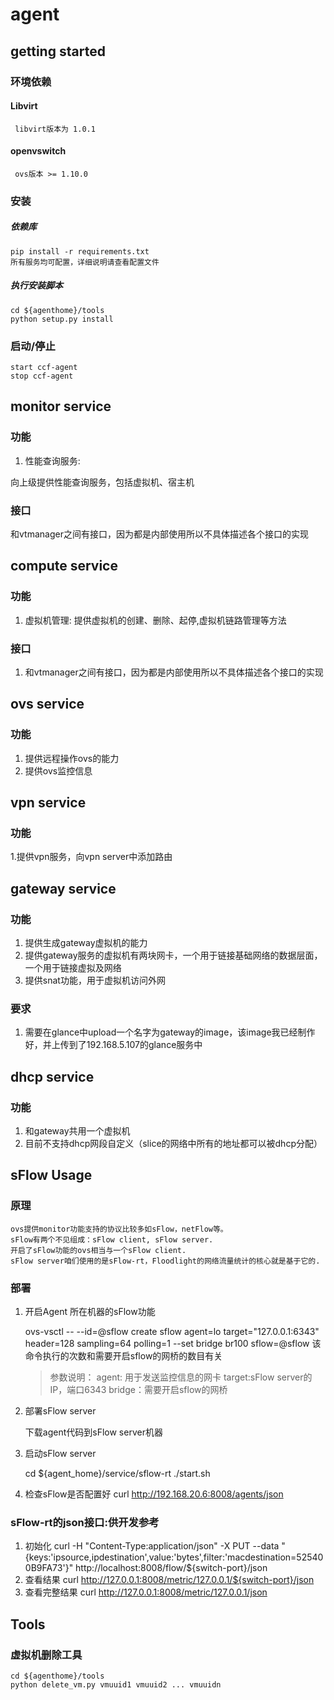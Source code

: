 agent
=====
getting started
---------------
### 环境依赖
#### Libvirt
     libvirt版本为 1.0.1
#### openvswitch
     ovs版本 >= 1.10.0

### 安装
##### 依赖库
    pip install -r requirements.txt
    所有服务均可配置，详细说明请查看配置文件
##### 执行安装脚本
    cd ${agenthome}/tools
    python setup.py install

### 启动/停止
    start ccf-agent
    stop ccf-agent

monitor service
---------------
### 功能
  1. 性能查询服务:
  
  向上级提供性能查询服务，包括虚拟机、宿主机

### 接口
  和vtmanager之间有接口，因为都是内部使用所以不具体描述各个接口的实现

compute service
---------------
### 功能
  1. 虚拟机管理:
  提供虚拟机的创建、删除、起停,虚拟机链路管理等方法

### 接口
  1. 和vtmanager之间有接口，因为都是内部使用所以不具体描述各个接口的实现

ovs service
-----------
### 功能
  1. 提供远程操作ovs的能力
  2. 提供ovs监控信息

vpn service
------------
### 功能
  1.提供vpn服务，向vpn server中添加路由

gateway service
---------------
### 功能
  1. 提供生成gateway虚拟机的能力
  2. 提供gateway服务的虚拟机有两块网卡，一个用于链接基础网络的数据层面，一个用于链接虚拟及网络
  3. 提供snat功能，用于虚拟机访问外网

### 要求
  1. 需要在glance中upload一个名字为gateway的image，该image我已经制作好，并上传到了192.168.5.107的glance服务中

dhcp service
-------------
### 功能
  1. 和gateway共用一个虚拟机
  2. 目前不支持dhcp网段自定义（slice的网络中所有的地址都可以被dhcp分配）


sFlow Usage
-------------
### 原理
    
    ovs提供monitor功能支持的协议比较多如sFlow，netFlow等。
    sFlow有两个不见组成：sFlow client, sFlow server.
    开启了sFlow功能的ovs相当与一个sFlow client.
    sFlow server咱们使用的是sFlow-rt，Floodlight的网络流量统计的核心就是基于它的.

### 部署
    
  1. 开启Agent 所在机器的sFlow功能

     ovs-vsctl -- --id=@sflow create sflow agent=lo target=\"127.0.0.1:6343\" header=128 sampling=64 polling=1 --set bridge br100 sflow=@sflow
     该命令执行的次数和需要开启sflow的网桥的数目有关
     > 参数说明：
             agent:  用于发送监控信息的网卡
             target:sFlow server的IP，端口6343
             bridge：需要开启sflow的网桥

  2. 部署sFlow server
     
     下载agent代码到sFlow server机器

  3. 启动sFlow server
     
     cd ${agent_home}/service/sflow-rt
     ./start.sh

  4. 检查sFlow是否配置好
            curl http://192.168.20.6:8008/agents/json

### sFlow-rt的json接口:供开发参考
  1. 初始化
     curl -H "Content-Type:application/json" -X PUT --data "{keys:'ipsource,ipdestination',value:'bytes',filter:'macdestination=525400B9FA73'}" http://localhost:8008/flow/${switch-port}/json
  2. 查看结果
     curl http://127.0.0.1:8008/metric/127.0.0.1/${switch-port}/json
  3. 查看完整结果
     curl http://127.0.0.1:8008/metric/127.0.0.1/json


Tools
-------------
### 虚拟机删除工具
    cd ${agenthome}/tools
    python delete_vm.py vmuuid1 vmuuid2 ... vmuuidn
